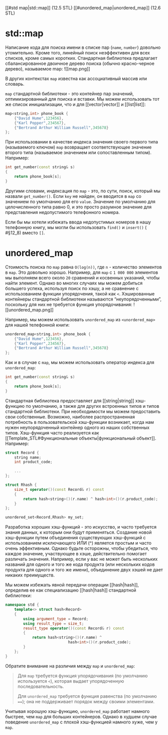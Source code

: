 
[[#std map|std::map]] (12.5 STL)
[[#unordered_map|unordered_map]] (12.6 STL)

# std::map

Написание кода для поиска имени в списке пар (`name`, `number`) довольно утомительно. Кроме того, линейный поиск неэффективен для всех списков, кроме самых коротких. Стандартная библиотека предлагает сбалансированное двоичное дерево поиска (обычно красно-черное дерево), называемое map:
![[map.png]]

В других контекстах `map` известна как ассоциативный массив или словарь.

`map` стандартной библиотеки - это контейнер пар значений, оптимизированный для поиска и вставки. Мы можем использовать тот же список инициализации, что и для [[vector|vector]] и [[list|list]]:
```c++
map<string,int> phone_book {
	{"David Hume",123456},
	{"Karl Popper",234567},
	{"Bertrand Arthur William Russell",345678}
};
```

При использовании в качестве индекса значения своего первого типа (называемого ключом) `map` возвращает соответствующее значение второго типа (называемое значением или сопоставленным типом). Например:
```c++
int get_number(const string& s)
{
	return phone_book[s];
}
```

Другими словами, индексация по `map` - это, по сути, поиск, который мы назвали `get_number()`. Если `key` не найден, он вводится в `map` со значением по умолчанию для его `value`. Значение по умолчанию для целочисленного типа равно 0, и это просто разумное значение для представления недопустимого телефонного номера.

Если бы мы хотели избежать ввода недопустимых номеров в нашу телефонную книгу, мы могли бы использовать `find()` и `insert()` ( #§12_8) вместо `[]`.

# unordered_map

Стоимость поиска по `map` равна `O(log(n))`, где `n` - количество элементов в `map`. Это довольно хорошо. Например, для `map` с `1 000 000` элементов мы выполняем всего около `20` сравнений и косвенных указаний, чтобы найти элемент. Однако во многих случаях мы можем добиться большего успеха, используя поиск по хэшу, а не сравнение с использованием функции упорядочения, такой как `<`. Хэшированные контейнеры стандартной библиотеки называются “неупорядоченными”, поскольку для них не требуется функция упорядочивания:
![[unordered_map.png]]

Например, мы можем использовать `unordered_map` из `<unordered_map>` для нашей телефонной книги:
```c++
unordered_map<string,int> phone_book {
	{"David Hume",123456},
	{"Karl Popper",234567},
	{"Bertrand Arthur William Russell",345678}
};
```

Как и в случае с `map`, мы можем использовать оператор индекса для `unordered_map`:
```c++
int get_number(const string& s)
{
	return phone_book[s];
}
```

Стандартная библиотека предоставляет для [[string|string]] хэш-функцию по умолчанию, а также для других встроенных типов и типов стандартной библиотеки. При необходимости мы можем предоставить свои собственные. Возможно, наиболее распространенная потребность в пользовательской хэш-функции возникает, когда нам нужен неупорядоченный контейнер одного из наших собственных типов. Хэш-функция часто реализуется как [[Template_STL#Функциональные объекты|функциональный объект]]. Например:
```c++
struct Record {
	string name;
	int product_code;

	...
};

struct Rhash {
	size_t operator()(const Record& r) const
	{
		return hash<string>()(r.name) ^ hash<int>()(r.product_code);
	}
};

unordered_set<Record,Rhash> my_set; 
```

Разработка хороших хэш-функций - это искусство, и часто требуется знания данных, к которым они будут применяться. Создание новой хэш-функции путем объединения существующих хэш-функций с использованием исключающего ИЛИ (^) является простым и часто очень эффективным. Однако будьте осторожны, чтобы убедиться, что каждое значение, участвующее в хэше, действительно помогает различать значения. Например, если у вас не может быть нескольких названий для одного и того же кода продукта (или нескольких кодов продукта для одного и того же имени), объединение двух хэшей не дает никаких преимуществ.

Мы можем избежать явной передачи операции [[hash|hash]], определив ее как специализацию [[hash|hash]] стандартной библиотеки:
```c++
namespace std {
	template<> struct hash<Record> 
	{
		using argument_type = Record;
		using result_type = size_t;
		result_type operator()(const Record& r) const
		{
			return hash<string>()(r.name) ^ 
							hash<int>()(r.product_code);
		}
	};
}
```

Обратите внимание на различия между `map` и `unordered_map`:
> 
> Для `map` требуется функция упорядочивания (по умолчанию используется `<`), которая выдает упорядоченную последовательность.
> 
> Для `unordered_map` требуется функция равенства (по умолчанию `==`); она не поддерживает порядок между своими элементами.
 
Учитывая хорошую хэш-функцию, `unordered_map` работает намного быстрее, чем `map` для больших контейнеров. Однако в худшем случае поведение `unordered_map` с плохой хэш-функцией намного хуже, чем у `map`.



